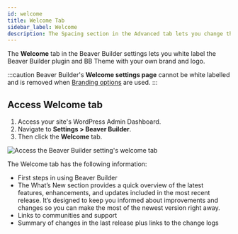 ```yaml
---
id: welcome
title: Welcome Tab
sidebar_label: Welcome
description: The Spacing section in the Advanced tab lets you change the default margin and padding for rows and columns. For modules, you can change the default margin values only.
---
```


The **Welcome** tab in the Beaver Builder settings lets you white label the Beaver Builder plugin and BB Theme with your own brand and logo.

:::caution
Beaver Builder's **Welcome settings page** cannot be white labelled and is removed when [Branding options](branding.md) are used.
:::

## Access Welcome tab

1. Access your site's WordPress Admin Dashboard.
2. Navigate to **Settings > Beaver Builder**.
3. Then click the **Welcome** tab.

![Access the Beaver Builder setting's welcome tab](/img/beaver-builder/settings--welcome--1.jpg)

The Welcome tab has the following information:

* First steps in using Beaver Builder
* The What’s New section provides a quick overview of the latest features, enhancements, and updates included in the most recent release. It’s designed to keep you informed about improvements and changes so you can make the most of the newest version right away.
* Links to communities and support
* Summary of changes in the last release plus links to the change logs
